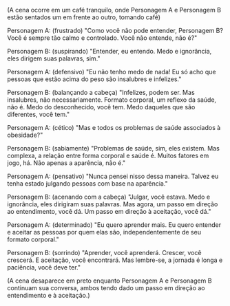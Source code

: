 (A cena ocorre em um café tranquilo, onde Personagem A e Personagem B estão sentados um em frente ao outro, tomando café)

Personagem A: (frustrado) "Como você não pode entender, Personagem B? Você é sempre tão calmo e controlado. Você não entende, não é?"

Personagem B: (suspirando) "Entender, eu entendo. Medo e ignorância, eles dirigem suas palavras, sim."

Personagem A: (defensivo) "Eu não tenho medo de nada! Eu só acho que pessoas que estão acima do peso são insalubres e infelizes."

Personagem B: (balançando a cabeça) "Infelizes, podem ser. Mas insalubres, não necessariamente. Formato corporal, um reflexo da saúde, não é. Medo do desconhecido, você tem. Medo daqueles que são diferentes, você tem."

Personagem A: (cético) "Mas e todos os problemas de saúde associados à obesidade?"

Personagem B: (sabiamente) "Problemas de saúde, sim, eles existem. Mas complexa, a relação entre forma corporal e saúde é. Muitos fatores em jogo, há. Não apenas a aparência, não é."

Personagem A: (pensativo) "Nunca pensei nisso dessa maneira. Talvez eu tenha estado julgando pessoas com base na aparência."

Personagem B: (acenando com a cabeça) "Julgar, você estava. Medo e ignorância, eles dirigiram suas palavras. Mas agora, um passo em direção ao entendimento, você dá. Um passo em direção à aceitação, você dá."

Personagem A: (determinado) "Eu quero aprender mais. Eu quero entender e aceitar as pessoas por quem elas são, independentemente de seu formato corporal."

Personagem B: (sorrindo) "Aprender, você aprenderá. Crescer, você crescerá. E aceitação, você encontrará. Mas lembre-se, a jornada é longa e paciência, você deve ter."

(A cena desaparece em preto enquanto Personagem A e Personagem B continuam sua conversa, ambos tendo dado um passo em direção ao entendimento e à aceitação.)